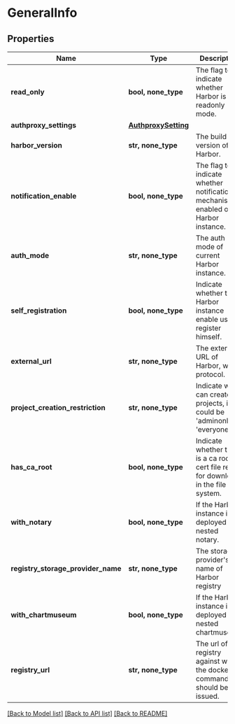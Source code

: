 # GeneralInfo


## Properties
Name | Type | Description | Notes
------------ | ------------- | ------------- | -------------
**read_only** | **bool, none_type** | The flag to indicate whether Harbor is in readonly mode. | [optional] 
**authproxy_settings** | [**AuthproxySetting**](AuthproxySetting.md) |  | [optional] 
**harbor_version** | **str, none_type** | The build version of Harbor. | [optional] 
**notification_enable** | **bool, none_type** | The flag to indicate whether notification mechanism is enabled on Harbor instance. | [optional] 
**auth_mode** | **str, none_type** | The auth mode of current Harbor instance. | [optional] 
**self_registration** | **bool, none_type** | Indicate whether the Harbor instance enable user to register himself. | [optional] 
**external_url** | **str, none_type** | The external URL of Harbor, with protocol. | [optional] 
**project_creation_restriction** | **str, none_type** | Indicate who can create projects, it could be &#39;adminonly&#39; or &#39;everyone&#39;. | [optional] 
**has_ca_root** | **bool, none_type** | Indicate whether there is a ca root cert file ready for download in the file system. | [optional] 
**with_notary** | **bool, none_type** | If the Harbor instance is deployed with nested notary. | [optional] 
**registry_storage_provider_name** | **str, none_type** | The storage provider&#39;s name of Harbor registry | [optional] 
**with_chartmuseum** | **bool, none_type** | If the Harbor instance is deployed with nested chartmuseum. | [optional] 
**registry_url** | **str, none_type** | The url of registry against which the docker command should be issued. | [optional] 

[[Back to Model list]](../README.md#documentation-for-models) [[Back to API list]](../README.md#documentation-for-api-endpoints) [[Back to README]](../README.md)


